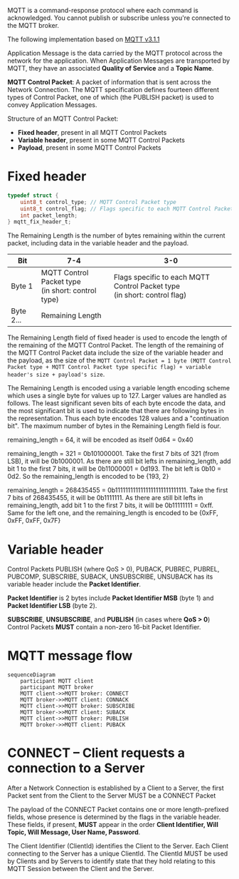 MQTT is a command-response protocol where each command is acknowledged. You cannot publish or subscribe unless you're connected to the MQTT broker.

The following implementation based on [MQTT v3.1.1](https://docs.oasis-open.org/mqtt/mqtt/v3.1.1/os/mqtt-v3.1.1-os.pdf)

Application Message is the data carried by the MQTT protocol across the network for the application. When Application Messages are transported by MQTT, they have an associated **Quality of Service** and a **Topic Name**.

**MQTT Control Packet**: A packet of information that is sent across the Network Connection. The MQTT specification defines fourteen different types of Control Packet, one of which (the PUBLISH packet) is used to convey Application Messages.

Structure of an MQTT Control Packet:
* **Fixed header**, present in all MQTT Control Packets
* **Variable header**, present in some MQTT Control Packets
* **Payload**, present in some MQTT Control Packets

# Fixed header

```c
typedef struct {
    uint8_t control_type; // MQTT Control Packet type
    uint8_t control_flag; // Flags specific to each MQTT Control Packet type
    int packet_length;
} mqtt_fix_header_t;
```
The Remaining Length is the number of bytes remaining within the current packet, including data in the variable header and the payload. 

<table>
    <thead>
        <tr>
            <th>Bit</th>
            <th>7-4</th>
            <th>3-0</th>
        </tr>
    </thead>
    <tbody>
        <tr>
            <td>Byte 1</td>
            <td>MQTT Control Packet type <br>(in short: control type)</td>
            <td>Flags specific to each MQTT Control Packet type <br> (in short: control flag)</td>
        </tr>
        <tr>
            <td>Byte 2...</td>
            <td colspan=2>Remaining Length</td>
        </tr>
    </tbody>
</table>

The Remaining Length field of fixed header is used to encode the length of the remaining of the MQTT Control Packet. The length of the remaining of the MQTT Control Packet data include the size of the variable header and the payload, as the size of the ``MQTT Control Packet = 1 byte (MQTT Control Packet type + MQTT Control Packet type specific flag) + variable header's size + payload's size``.

The Remaining Length is encoded using a variable length encoding scheme which uses a single byte for values up to 127. Larger values are handled as follows. The least significant seven bits of each byte encode the data, and the most significant bit is used to indicate that there are following bytes in the representation. Thus each byte encodes 128 values and a "continuation bit". The maximum number of bytes in the Remaining Length field is four.

remaining_length = 64, it will be encoded as itself 0d64 = 0x40

remaining_length = 321 = 0b101000001. Take the first 7 bits of 321 (from LSB), it will be 0b1000001. As there are still bit lefts in remaining_length, add bit 1 to the first 7 bits, it will be 0b11000001 = 0d193. The bit left is 0b10 = 0d2. So the remaining_length is encoded to be {193, 2} 

remaining_length = 268435455 = 0b1111111111111111111111111111. Take the first 7 bits of 268435455, it will be 0b1111111. As there are still bit lefts in remaining_length, add bit 1 to the first 7 bits, it will be 0b11111111 = 0xff. Same for the left one, and the remaining_length is encoded to be {0xFF, 0xFF, 0xFF, 0x7F}

# Variable header
Control Packets PUBLISH (where QoS > 0), PUBACK, PUBREC, PUBREL, PUBCOMP, SUBSCRIBE, SUBACK, UNSUBSCRIBE, UNSUBACK has its variable header include the **Packet Identifier**.

**Packet Identifier** is 2 bytes include **Packet Identifier MSB** (byte 1) and **Packet Identifier LSB** (byte 2).

**SUBSCRIBE**, **UNSUBSCRIBE**, and **PUBLISH** (in cases where **QoS > 0**) Control Packets **MUST** contain a non-zero 16-bit Packet Identifier.

# MQTT message flow

```mermaid
sequenceDiagram
    participant MQTT client
    participant MQTT broker
    MQTT client->>MQTT broker: CONNECT
    MQTT broker->>MQTT client: CONNACK
    MQTT client->>MQTT broker: SUBSCRIBE
    MQTT broker->>MQTT client: SUBACK
    MQTT client->>MQTT broker: PUBLISH
    MQTT broker->>MQTT client: PUBACK
```

# CONNECT – Client requests a connection to a Server 
After a Network Connection is established by a Client to a Server, the first Packet sent from the Client to the Server MUST be a CONNECT Packet

The payload of the CONNECT Packet contains one or more length-prefixed fields, whose presence is determined by the flags in the variable header. These fields, if present, **MUST** appear in the order **Client Identifier, Will Topic, Will Message, User Name, Password**.

The Client Identifier (ClientId) identifies the Client to the Server. Each Client connecting to the Server has a unique ClientId. The ClientId MUST be used by Clients and by Servers to identify state that they hold relating to this MQTT Session between the Client and the Server.